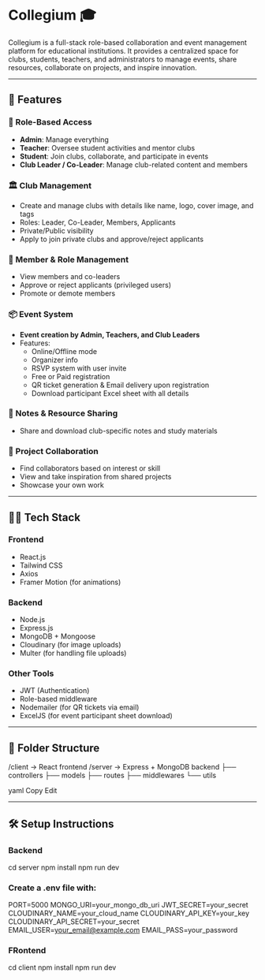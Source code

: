 # Collegium 🎓

Collegium is a full-stack role-based collaboration and event management platform for educational institutions. It provides a centralized space for clubs, students, teachers, and administrators to manage events, share resources, collaborate on projects, and inspire innovation.

---

## 🚀 Features

### 🧠 Role-Based Access
- **Admin**: Manage everything
- **Teacher**: Oversee student activities and mentor clubs
- **Student**: Join clubs, collaborate, and participate in events
- **Club Leader / Co-Leader**: Manage club-related content and members

### 🏛 Club Management
- Create and manage clubs with details like name, logo, cover image, and tags
- Roles: Leader, Co-Leader, Members, Applicants
- Private/Public visibility
- Apply to join private clubs and approve/reject applicants

### 👥 Member & Role Management
- View members and co-leaders
- Approve or reject applicants (privileged users)
- Promote or demote members

### 📦 Event System
- **Event creation by Admin, Teachers, and Club Leaders**
- Features:
  - Online/Offline mode
  - Organizer info
  - RSVP system with user invite
  - Free or Paid registration
  - QR ticket generation & Email delivery upon registration
  - Download participant Excel sheet with all details

### 📁 Notes & Resource Sharing
- Share and download club-specific notes and study materials

### 🤝 Project Collaboration
- Find collaborators based on interest or skill
- View and take inspiration from shared projects
- Showcase your own work

---

## 🧑‍💻 Tech Stack

### Frontend
- React.js
- Tailwind CSS
- Axios
- Framer Motion (for animations)

### Backend
- Node.js
- Express.js
- MongoDB + Mongoose
- Cloudinary (for image uploads)
- Multer (for handling file uploads)

### Other Tools
- JWT (Authentication)
- Role-based middleware
- Nodemailer (for QR tickets via email)
- ExcelJS (for event participant sheet download)

---

## 📂 Folder Structure

/client -> React frontend /server -> Express + MongoDB backend ├── controllers ├── models ├── routes ├── middlewares └── utils

yaml
Copy
Edit

---

## 🛠️ Setup Instructions

### Backend

cd server
npm install
npm run dev

### Create a .env file with:

PORT=5000
MONGO_URI=your_mongo_db_uri
JWT_SECRET=your_secret
CLOUDINARY_NAME=your_cloud_name
CLOUDINARY_API_KEY=your_key
CLOUDINARY_API_SECRET=your_secret
EMAIL_USER=your_email@example.com
EMAIL_PASS=your_password

### FRontend

cd client
npm install
npm run dev
